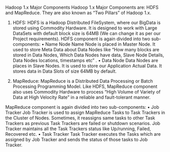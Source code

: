 Hadoop 1.x Major Components
Hadoop 1.x Major Components are: HDFS and MapReduce. They are also known as “Two Pillars” of Hadoop 1.x.
1.	HDFS: 
HDFS is a Hadoop Distributed FileSystem, where our BigData is stored using Commodity Hardware. It is designed to work with Large DataSets with default block size is 64MB (We can change it as per our Project requirements).
HDFS component is again divided into two sub-components:
•	Name Node
Name Node is placed in Master Node. It used to store Meta Data about Data Nodes like “How many blocks are stored in Data Nodes, Which Data Nodes have data, Slave Node Details, Data Nodes locations, timestamps etc” .
•	Data Node
Data Nodes are places in Slave Nodes. It is used to store our Application Actual Data. It stores data in Data Slots of size 64MB by default.

2.	MapReduce: 
MapReduce is a Distributed Data Processing or Batch Processing Programming Model. Like HDFS, MapReduce component also uses Commodity Hardware to process “High Volume of Variety of Data at High Velocity Rate” in a reliable and fault-tolerant manner.








MapReduce component is again divided into two sub-components:
•	Job Tracker
Job Tracker is used to assign MapReduce Tasks to Task Trackers in the Cluster of Nodes. Sometimes, it reassigns same tasks to other Task Trackers as previous Task Trackers are failed or shutdown scenarios.
Job Tracker maintains all the Task Trackers status like Up/running, Failed, Recovered etc.
•	Task Tracker
Task Tracker executes the Tasks which are assigned by Job Tracker and sends the status of those tasks to Job Tracker.

